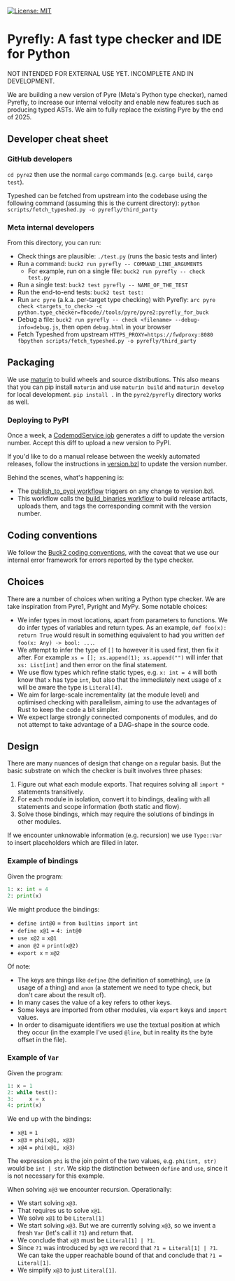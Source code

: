 [![License: MIT](https://img.shields.io/badge/License-MIT-yellow.svg)](https://opensource.org/licenses/MIT)

# Pyrefly: A fast type checker and IDE for Python

NOT INTENDED FOR EXTERNAL USE YET. INCOMPLETE AND IN DEVELOPMENT.

We are building a new version of Pyre (Meta's Python type checker), named
Pyrefly, to increase our internal velocity and enable new features such as
producing typed ASTs. We aim to fully replace the existing Pyre by the end
of 2025.

## Developer cheat sheet

### GitHub developers

`cd pyre2` then use the normal `cargo` commands (e.g. `cargo build`,
`cargo test`).

Typeshed can be fetched from upstream into the codebase using the following
command (assuming this is the current directory):
`python scripts/fetch_typeshed.py -o pyrefly/third_party`

### Meta internal developers

From this directory, you can run:

- Check things are plausible: `./test.py` (runs the basic tests and linter)
- Run a command: `buck2 run pyrefly -- COMMAND_LINE_ARGUMENTS`
  - For example, run on a single file: `buck2 run pyrefly -- check test.py`
- Run a single test: `buck2 test pyrefly -- NAME_OF_THE_TEST`
- Run the end-to-end tests: `buck2 test test:`
- Run `arc pyre` (a.k.a. per-target type checking) with Pyrefly:
  `arc pyre check <targets_to_check> -c python.type_checker=fbcode//tools/pyre/pyre2:pyrefly_for_buck`
- Debug a file: `buck2 run pyrefly -- check <filename> --debug-info=debug.js`,
  then open `debug.html` in your browser
- Fetch Typeshed from upstream
  `HTTPS_PROXY=https://fwdproxy:8080 fbpython scripts/fetch_typeshed.py -o pyrefly/third_party`

## Packaging

We use [maturin](https://github.com/PyO3/maturin) to build wheels and source
distributions. This also means that you can pip install `maturin` and use
`maturin build` and `maturin develop` for local development. `pip install .` in
the `pyre2/pyrefly` directory works as well.

### Deploying to PyPI

Once a week, a
[CodemodService job](https://www.internalfb.com/code/fbsource/xplat/scripts/codemod_service/configs/fbcode_pyrefly_version_upgrade.toml)
generates a diff to update the version number. Accept this diff to upload a new
version to PyPI.

If you'd like to do a manual release between the weekly automated releases,
follow the instructions in
[version.bzl](https://www.internalfb.com/code/fbsource/fbcode/tools/pyre/pyre2/version.bzl)
to update the version number.

Behind the scenes, what's happening is:

- The
  [publish_to_pypi workflow](https://github.com/facebook/pyrefly/blob/main/.github/workflows/publish_to_pypi.yml)
  triggers on any change to version.bzl.
- This workflow calls the
  [build_binaries workflow](https://github.com/facebook/pyrefly/blob/main/.github/workflows/build_binaries.yml)
  to build release artifacts, uploads them, and tags the corresponding commit
  with the version number.

## Coding conventions

We follow the
[Buck2 coding conventions](https://github.com/facebook/buck2/blob/main/HACKING.md#coding-conventions),
with the caveat that we use our internal error framework for errors reported by
the type checker.

## Choices

There are a number of choices when writing a Python type checker. We are take
inspiration from Pyre1, Pyright and MyPy. Some notable choices:

- We infer types in most locations, apart from parameters to functions. We do
  infer types of variables and return types. As an example,
  `def foo(x): return True` would result in something equivalent to had you
  written `def foo(x: Any) -> bool: ...`.
- We attempt to infer the type of `[]` to however it is used first, then fix it
  after. For example `xs = []; xs.append(1); xs.append("")` will infer that
  `xs: List[int]` and then error on the final statement.
- We use flow types which refine static types, e.g. `x: int = 4` will both know
  that `x` has type `int`, but also that the immediately next usage of `x` will
  be aware the type is `Literal[4]`.
- We aim for large-scale incrementality (at the module level) and optimised
  checking with parallelism, aiming to use the advantages of Rust to keep the
  code a bit simpler.
- We expect large strongly connected components of modules, and do not attempt
  to take advantage of a DAG-shape in the source code.

## Design

There are many nuances of design that change on a regular basis. But the basic
substrate on which the checker is built involves three phases:

1. Figure out what each module exports. That requires solving all `import *`
   statements transitively.
2. For each module in isolation, convert it to bindings, dealing with all
   statements and scope information (both static and flow).
3. Solve those bindings, which may require the solutions of bindings in other
   modules.

If we encounter unknowable information (e.g. recursion) we use `Type::Var` to
insert placeholders which are filled in later.

### Example of bindings

Given the program:

```python
1: x: int = 4
2: print(x)
```

We might produce the bindings:

- `define int@0` = `from builtins import int`
- `define x@1` = `4: int@0`
- `use x@2` = `x@1`
- `anon @2` = `print(x@2)`
- `export x` = `x@2`

Of note:

- The keys are things like `define` (the definition of something), `use` (a
  usage of a thing) and `anon` (a statement we need to type check, but don't
  care about the result of).
- In many cases the value of a key refers to other keys.
- Some keys are imported from other modules, via `export` keys and `import`
  values.
- In order to disamiguate identifiers we use the textual position at which they
  occur (in the example I've used `@line`, but in reality its the byte offset in
  the file).

### Example of `Var`

Given the program:

```python
1: x = 1
2: while test():
3:     x = x
4: print(x)
```

We end up with the bindings:

- `x@1` = `1`
- `x@3` = `phi(x@1, x@3)`
- `x@4` = `phi(x@1, x@3)`

The expression `phi` is the join point of the two values, e.g. `phi(int, str)`
would be `int | str`. We skip the distinction between `define` and `use`, since
it is not necessary for this example.

When solving `x@3` we encounter recursion. Operationally:

- We start solving `x@3`.
- That requires us to solve `x@1`.
- We solve `x@1` to be `Literal[1]`
- We start solving `x@3`. But we are currently solving `x@3`, so we invent a
  fresh `Var` (let's call it `?1`) and return that.
- We conclude that `x@3` must be `Literal[1] | ?1`.
- Since `?1` was introduced by `x@3` we record that `?1 = Literal[1] | ?1`. We
  can take the upper reachable bound of that and conclude that
  `?1 = Literal[1]`.
- We simplify `x@3` to just `Literal[1]`.
